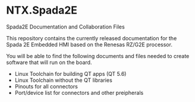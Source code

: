 # NTX.Spada2E
Spada2E Documentation and Collaboration Files

This repository contains the currently released documentation for the Spada 2E Embedded HMI based on the Renesas RZ/G2E processor.

You will be able to find the following documents and files needed to create software that will run on the board.

* Linux Toolchain for building QT apps (QT 5.6)
* Linux Toolchain without the QT libraries
* Pinouts for all connectors
* Port/device list for connectors and other preipherals



